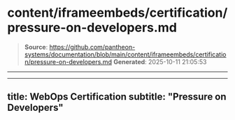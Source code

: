 # content/iframeembeds/certification/pressure-on-developers.md

> **Source**: https://github.com/pantheon-systems/documentation/blob/main/content/iframeembeds/certification/pressure-on-developers.md
> **Generated**: 2025-10-11 21:05:53

---

---
title: WebOps Certification
subtitle: "Pressure on Developers"
---

<Partial file="certification-guide/pressure-on-developers.md" />
